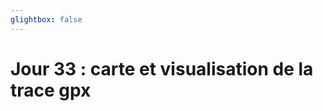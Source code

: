 ```yaml
---
glightbox: false
---
```


# Jour 33 : carte et visualisation de la trace gpx

<style> #map { width: auto; height: 400px; margin: 0;} </style>

<div id="map"></div>

<script> 
var mygpxurl = "/f3/fr/assets/gpx/GPX33.gpx";
</script>

<script src="/f3/fr/javascripts/mygpx.js"> </script>
